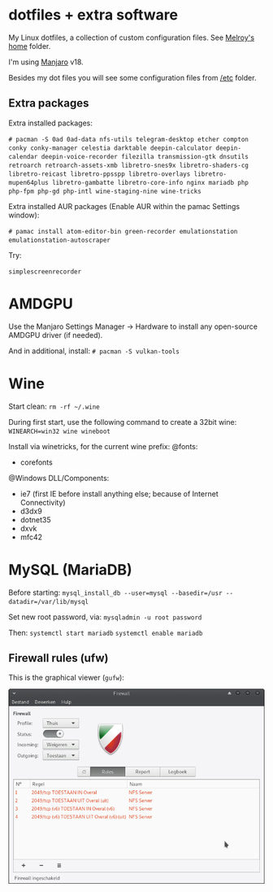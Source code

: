 # dotfiles + extra software

My Linux dotfiles, a collection of custom configuration files. See [Melroy's home](home/melroy) folder.

I'm using [Manjaro](https://manjaro.org/get-manjaro/) v18.

Besides my dot files you will see some configuration files from [/etc](etc) folder.

## Extra packages

Extra installed packages:

`# pacman -S 0ad 0ad-data nfs-utils telegram-desktop etcher compton conky conky-manager celestia darktable deepin-calculator deepin-calendar deepin-voice-recorder filezilla transmission-gtk dnsutils retroarch retroarch-assets-xmb libretro-snes9x libretro-shaders-cg libretro-reicast libretro-ppsspp libretro-overlays libretro-mupen64plus libretro-gambatte libretro-core-info nginx mariadb php php-fpm php-gd php-intl wine-staging-nine wine-tricks`

Extra installed AUR packages (Enable AUR within the pamac Settings window):

`# pamac install atom-editor-bin green-recorder emulationstation emulationstation-autoscraper`

Try:

`simplescreenrecorder`

# AMDGPU

Use the Manjaro Settings Manager -> Hardware to install any open-source AMDGPU driver (if needed).

And in additional, install:
`# pacman -S vulkan-tools`

# Wine
Start clean:
`rm -rf ~/.wine`

During first start, use the following command to create a 32bit wine:
`WINEARCH=win32 wine wineboot`

Install via winetricks, for the current wine prefix:
@fonts:
* corefonts

@Windows DLL/Components:
* ie7 (first IE before install anything else; because of Internet Connectivity)
* d3dx9
* dotnet35
* dxvk
* mfc42

# MySQL (MariaDB)
Before starting:
`mysql_install_db --user=mysql --basedir=/usr --datadir=/var/lib/mysql`

Set new root password, via:
`mysqladmin -u root password`

Then:
`systemctl start mariadb`
`systemctl enable mariadb`

## Firewall rules (ufw)

This is the graphical viewer (`gufw`):

![Firewall rules](firewall_rules.png)